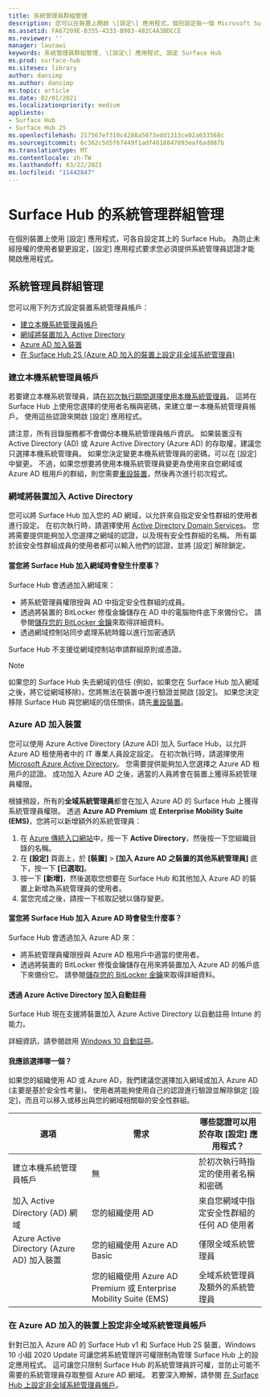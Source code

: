 ```yaml
---
title: 系統管理員群組管理
description: 您可以在裝置上開啟 \[設定\] 應用程式，個別設定每一個 Microsoft Surface Hub。
ms.assetid: FA67209E-B355-4333-B903-482C4A3BDCCE
ms.reviewer: ''
manager: laurawi
keywords: 系統管理員群組管理, \[設定\] 應用程式, 設定 Surface Hub
ms.prod: surface-hub
ms.sitesec: library
author: dansimp
ms.author: dansimp
ms.topic: article
ms.date: 02/01/2021
ms.localizationpriority: medium
appliesto:
- Surface Hub
- Surface Hub 2S
ms.openlocfilehash: 217567ef310c4288a5073edd1313ce02a633568c
ms.sourcegitcommit: 6c362c5d5f67449f1adf4618847093eaf6ad087b
ms.translationtype: MT
ms.contentlocale: zh-TW
ms.lasthandoff: 03/22/2021
ms.locfileid: "11442847"
---
```

# <a name="admin-group-management-for-surface-hub"></a>Surface Hub 的系統管理群組管理


在個別裝置上使用 [設定] 應用程式，可各自設定其上的 Surface Hub。 為防止未經授權的使用者變更設定，\[設定\] 應用程式要求您必須提供系統管理員認證才能開啟應用程式。


## <a name="admin-group-management"></a>系統管理員群組管理

您可以用下列方式設定裝置系統管理員帳戶：

- [建立本機系統管理員帳戶](#create-a-local-admin-account)
- [網域將裝置加入 Active Directory](#domain-join-the-device-to-active-directory)
- [Azure AD 加入裝置](#azure-ad-join-the-device)
- [在 Surface Hub 2S (Azure AD 加入的裝置上設定非全域系統管理員) ](#configure-non-global-admin-accounts-on-azure-ad-joined-devices)


### <a name="create-a-local-admin-account"></a>建立本機系統管理員帳戶

若要建立本機系統管理員，請[在初次執行期間選擇使用本機系統管理員](first-run-program-surface-hub.md#use-a-local-admin)。 這將在 Surface Hub 上使用您選擇的使用者名稱與密碼，來建立單一本機系統管理員帳戶。 使用這些認證來開啟 \[設定\] 應用程式。

請注意，所有目錄服務都不會備份本機系統管理員帳戶資訊。 如果裝置沒有 Active Directory (AD) 或 Azure Active Directory (Azure AD) 的存取權，建議您只選擇本機系統管理員。 如果您決定變更本機系統管理員的密碼，可以在 \[設定\] 中變更。 不過，如果您想要將使用本機系統管理員變更為使用來自您網域或 Azure AD 租用戶的群組，則您需要[重設裝置](device-reset-surface-hub.md)，然後再次進行初次程式。

### <a name="domain-join-the-device-to-active-directory"></a>網域將裝置加入 Active Directory

您可以將 Surface Hub 加入您的 AD 網域，以允許來自指定安全性群組的使用者進行設定。 在初次執行時，請選擇使用 [Active Directory Domain Services](first-run-program-surface-hub.md#use-active-directory-domain-services)。 您將需要提供能夠加入您選擇之網域的認證，以及現有安全性群組的名稱。 所有屬於該安全性群組成員的使用者都可以輸入他們的認證，並將 \[設定\] 解除鎖定。

#### <a name="what-happens-when-you-domain-join-your-surface-hub"></a>當您將 Surface Hub 加入網域時會發生什麼事？
Surface Hub 會透過加入網域來：
- 將系統管理員權限授與 AD 中指定安全性群組的成員。
- 透過將裝置的 BitLocker 修復金鑰儲存在 AD 中的電腦物件底下來備份它。 請參閱[儲存您的 BitLocker 金鑰](save-bitlocker-key-surface-hub.md)來取得詳細資料。
- 透過網域控制站同步處理系統時鐘以進行加密通訊

Surface Hub 不支援從網域控制站申請群組原則或憑證。

> [!NOTE]
> 如果您的 Surface Hub 失去網域的信任 (例如，如果您在 Surface Hub 加入網域之後，將它從網域移除)，您將無法在裝置中進行驗證並開啟 \[設定\]。 如果您決定移除 Surface Hub 與您網域的信任關係，請先[重設裝置](device-reset-surface-hub.md)。


### <a name="azure-ad-join-the-device"></a>Azure AD 加入裝置

您可以使用 Azure Active Directory (Azure AD) 加入 Surface Hub，以允許 Azure AD 租使用者中的 IT 專業人員設定設定。 在初次執行時，請選擇使用 [Microsoft Azure Active Directory](first-run-program-surface-hub.md#use-microsoft-azure-active-directory)。 您需要提供能夠加入您選擇之 Azure AD 租用戶的認證。 成功加入 Azure AD 之後，適當的人員將會在裝置上獲得系統管理員權限。

根據預設，所有的**全域系統管理員**都會在加入 Azure AD 的 Surface Hub 上獲得系統管理員權限。 透過 **Azure AD Premium** 或 **Enterprise Mobility Suite (EMS)**，您將可以新增額外的系統管理員：
1.  在 [Azure 傳統入口網站](https://manage.windowsazure.com/)中，按一下 **Active Directory**，然後按一下您組織目錄的名稱。
2.  在 **\[設定\]** 頁面上，於 **\[裝置\]**  >  **\[加入 Azure AD 之裝置的其他系統管理員\]** 底下，按一下 **\[已選取\]**。
3.  按一下 **\[新增\]**，然後選取您想要在 Surface Hub 和其他加入 Azure AD 的裝置上新增為系統管理員的使用者。
4.  當您完成之後，請按一下核取記號以儲存變更。

#### <a name="what-happens-when-you-azure-ad-join-your-surface-hub"></a>當您將 Surface Hub 加入 Azure AD 時會發生什麼事？
Surface Hub 會透過加入 Azure AD 來：
- 將系統管理員權限授與 Azure AD 租用戶中適當的使用者。
- 透過將裝置的 BitLocker 修復金鑰儲存在用來將裝置加入 Azure AD 的帳戶底下來備份它。 請參閱[儲存您的 BitLocker 金鑰](save-bitlocker-key-surface-hub.md)來取得詳細資料。

#### <a name="automatic-enrollment-via-azure-active-directory-join"></a>透過 Azure Active Directory 加入自動註冊

Surface Hub 現在支援將裝置加入 Azure Active Directory 以自動註冊 Intune 的能力。 

詳細資訊，請參閱啟用 [Windows 10 自動註冊](https://docs.microsoft.com/intune/windows-enroll#enable-windows-10-automatic-enrollment)。

#### <a name="which-should-i-choose"></a>我應該選擇哪一個？

如果您的組織使用 AD 或 Azure AD，我們建議您選擇加入網域或加入 Azure AD (主要是基於安全性考量)。 使用者將能夠使用自己的認證進行驗證並解除鎖定 \[設定\]，而且可以移入或移出與您的網域相關聯的安全性群組。

| 選項                                            | 需求                            | 哪些認證可以用於存取 \[設定\] 應用程式？  |
|---------------------------------------------------|-----------------------------------------|-------|
| 建立本機系統管理員帳戶                      | 無                                    | 於初次執行時指定的使用者名稱和密碼 |
| 加入 Active Directory (AD) 網域              | 您的組織使用 AD               | 來自您網域中指定安全性群組的任何 AD 使用者 |
| Azure Active Directory (Azure AD) 加入裝置 | 您的組織使用 Azure AD Basic   | 僅限全域系統管理員 |
| &nbsp;                                            | 您的組織使用 Azure AD Premium 或 Enterprise Mobility Suite (EMS) | 全域系統管理員及額外的系統管理員 |


### <a name="configure-non-global-admin-accounts-on-azure-ad-joined-devices"></a>在 Azure AD 加入的裝置上設定非全域系統管理員帳戶

針對已加入 Azure AD 的 Surface Hub v1 和 Surface Hub 2S 裝置，Windows 10 小組 2020 Update 可讓您將系統管理許可權限制為管理 Surface Hub 上的設定應用程式。 這可讓您只限制 Surface Hub 的系統管理員許可權，並防止可能不需要的系統管理員存取整個 Azure AD 網域。 若要深入瞭解，請參閱 [在 Surface Hub 上設定非全域系統管理員帳戶](surface-hub-2s-nonglobal-admin.md)。